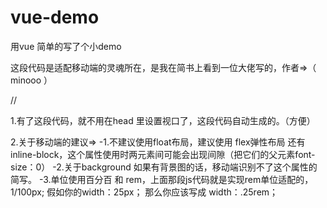 # vue-demo
用vue 简单的写了个小demo

这段代码是适配移动端的灵魂所在，是我在简书上看到一位大佬写的，作者=>（ minooo ）

//<script> !function(e){function t(a){if(i[a])return i[a].exports;var n=i[a]={exports:{},id:a,loaded:!1};return e[a].call(n.exports,n,n.exports,t),n.loaded=!0,n.exports}var i={};return t.m=e,t.c=i,t.p="",t(0)}([function(e,t){"use strict";Object.defineProperty(t,"__esModule",{value:!0});var i=window;t["default"]=i.flex=function(normal,e,t){var a=e||100,n=t||1,r=i.document,o=navigator.userAgent,d=o.match(/Android[\S\s]+AppleWebkit/(\d{3})/i),l=o.match(/U3/((\d+|.){5,})/i),c=l&&parseInt(l[1].split(".").join(""),10)>=80,p=navigator.appVersion.match(/(iphone|ipad|ipod)/gi),s=i.devicePixelRatio||1;p||d&&d[1]>534||c||(s=1);var u=normal?1:1/s,m=r.querySelector('meta[name="viewport"]');m||(m=r.createElement("meta"),m.setAttribute("name","viewport"),r.head.appendChild(m)),m.setAttribute("content","width=device-width,user-scalable=no,initial-scale="+u+",maximum-scale="+u+",minimum-scale="+u),r.documentElement.style.fontSize=normal?"50px": a/2sn+"px"},e.exports=t["default"]}]); flex(false,100, 1);</script>

1.有了这段代码，就不用在head 里设置视口了，这段代码自动生成的。（方便）

2.关于移动端的建议=> -1.不建议使用float布局，建议使用 flex弹性布局 还有inline-block，这个属性使用时两元素间可能会出现间隙（把它们的父元素font-size：0） -2.关于background 如果有背景图的话，移动端识别不了这个属性的简写。 -3.单位使用百分百 和 rem，上面那段js代码就是实现rem单位适配的，1/100px; 假如你的width：25px； 那么你应该写成 width：.25rem；
